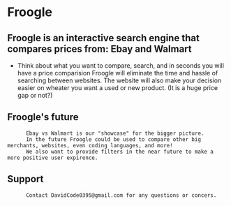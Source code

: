 # Froogle
## Froogle is an interactive search engine that compares prices from: Ebay and Walmart 
* Think about what you want to compare, search, and in seconds you will have a price comparision 
        Froogle will eliminate the time and hassle of searching between websites.
         The website will also make your decision easier on wheater you want a used or new product. (It is a huge price gap or not?)
## Froogle's future
          Ebay vs Walmart is our "showcase" for the bigger picture.
          In the future Froogle could be used to compare other big merchants, websites, even coding languages, and more! 
          We also want to provide filters in the near future to make a more positive user expirence.
## Support
          Contact DavidCode0395@gmail.com for any questions or concers.
